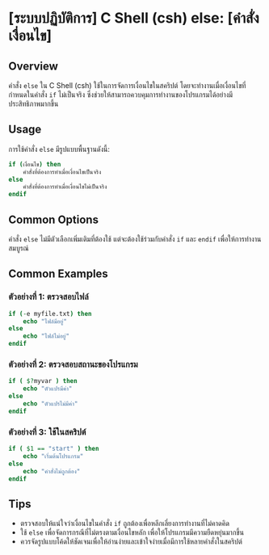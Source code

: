 # [ระบบปฏิบัติการ] C Shell (csh) else: [คำสั่งเงื่อนไข]

## Overview
คำสั่ง `else` ใน C Shell (csh) ใช้ในการจัดการเงื่อนไขในสคริปต์ โดยจะทำงานเมื่อเงื่อนไขที่กำหนดในคำสั่ง `if` ไม่เป็นจริง ซึ่งช่วยให้สามารถควบคุมการทำงานของโปรแกรมได้อย่างมีประสิทธิภาพมากขึ้น

## Usage
การใช้คำสั่ง `else` มีรูปแบบพื้นฐานดังนี้:

```csh
if (เงื่อนไข) then
    คำสั่งที่ต้องการทำเมื่อเงื่อนไขเป็นจริง
else
    คำสั่งที่ต้องการทำเมื่อเงื่อนไขไม่เป็นจริง
endif
```

## Common Options
คำสั่ง `else` ไม่มีตัวเลือกเพิ่มเติมที่ต้องใช้ แต่จะต้องใช้ร่วมกับคำสั่ง `if` และ `endif` เพื่อให้การทำงานสมบูรณ์

## Common Examples

### ตัวอย่างที่ 1: ตรวจสอบไฟล์
```csh
if (-e myfile.txt) then
    echo "ไฟล์มีอยู่"
else
    echo "ไฟล์ไม่อยู่"
endif
```

### ตัวอย่างที่ 2: ตรวจสอบสถานะของโปรแกรม
```csh
if ( $?myvar ) then
    echo "ตัวแปรมีค่า"
else
    echo "ตัวแปรไม่มีค่า"
endif
```

### ตัวอย่างที่ 3: ใช้ในสคริปต์
```csh
if ( $1 == "start" ) then
    echo "เริ่มต้นโปรแกรม"
else
    echo "คำสั่งไม่ถูกต้อง"
endif
```

## Tips
- ตรวจสอบให้แน่ใจว่าเงื่อนไขในคำสั่ง `if` ถูกต้องเพื่อหลีกเลี่ยงการทำงานที่ไม่คาดคิด
- ใช้ `else` เพื่อจัดการกรณีที่ไม่ตรงตามเงื่อนไขหลัก เพื่อให้โปรแกรมมีความยืดหยุ่นมากขึ้น
- ควรจัดรูปแบบโค้ดให้ชัดเจนเพื่อให้อ่านง่ายและเข้าใจง่ายเมื่อมีการใช้หลายคำสั่งในสคริปต์